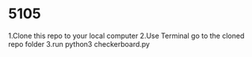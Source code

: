 # 5105
1.Clone this repo to your local computer
2.Use Terminal go to the cloned repo folder
3.run python3 checkerboard.py
